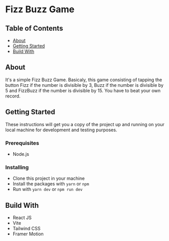 # Fizz Buzz Game

## Table of Contents
- [About](#about)
- [Getting Started](#getting_started)
- [Build With](#build_with)


## About <a name = "about"></a>
It's a simple Fizz Buzz Game. Basicaly, this game consisting of tapping the button Fizz if the number is divisible by 3, Buzz if the number is divisible by 5 and FizzBuzz if the number is divisible by 15. You have to beat your own record.

## Getting Started <a name = "getting_started"></a>
These instructions will get you a copy of the project up and running on your local machine for development and testing purposes.

### Prerequisites
- Node.js

### Installing
- Clone this project in your machine
- Install the packages with `yarn` or `npm`
- Run with `yarn dev` or `npm run dev`

## Build With <a name = "build_with">
- React JS
- Vite
- Tailwind CSS
- Framer Motion

